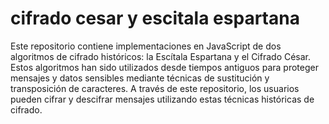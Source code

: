 # cifrado cesar y escitala espartana
 Este repositorio contiene implementaciones en JavaScript de dos algoritmos de cifrado históricos: la Escítala Espartana y el Cifrado César. Estos algoritmos han sido utilizados desde tiempos antiguos para proteger mensajes y datos sensibles mediante técnicas de sustitución y transposición de caracteres. A través de este repositorio, los usuarios pueden cifrar y descifrar mensajes utilizando estas técnicas históricas de cifrado.
